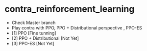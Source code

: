 # contra_reinforcement_learning
* Check Master branch
* Play contra with PPO, PPO +  Distributional perspective , PPO-ES
* [1] PPO  [Fine tunning]
* [2] PPO + Distributional [Not Yet]
* [3] PPO-ES [Not Yet]
